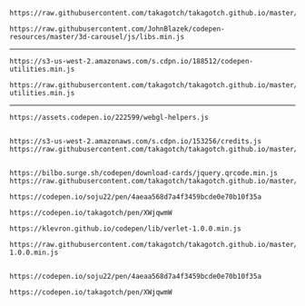 


```
https://raw.githubusercontent.com/takagotch/takagotch.github.io/master/codepen/TweenMax/libs.min.js
```

```
https://raw.githubusercontent.com/JohnBlazek/codepen-resources/master/3d-carousel/js/libs.min.js
```

---

```
https://s3-us-west-2.amazonaws.com/s.cdpn.io/188512/codepen-utilities.min.js
```

```
https://raw.githubusercontent.com/takagotch/takagotch.github.io/master/codepen/codepen-utilities.min.js

```


---

```
https://assets.codepen.io/222599/webgl-helpers.js
```

```
```


```
https://s3-us-west-2.amazonaws.com/s.cdpn.io/153256/credits.js
https://raw.githubusercontent.com/takagotch/takagotch.github.io/master/codepen/credits.js


https://bilbo.surge.sh/codepen/download-cards/jquery.qrcode.min.js
https://raw.githubusercontent.com/takagotch/takagotch.github.io/master/codepen/jquery.qrcode.min.js

```


```
https://codepen.io/soju22/pen/4aeaa568d7a4f3459bcde0e70b10f35a

https://codepen.io/takagotch/pen/XWjqwmW
```



```
https://klevron.github.io/codepen/lib/verlet-1.0.0.min.js

https://raw.githubusercontent.com/takagotch/takagotch.github.io/master/codepen/verlet-1.0.0.min.js


https://codepen.io/soju22/pen/4aeaa568d7a4f3459bcde0e70b10f35a

https://codepen.io/takagotch/pen/XWjqwmW
```


```
```


```
```


```
```


```
```


```
```


```
```


```
```


```
```


```
```


```
```


```
```




